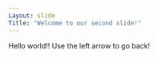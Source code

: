 ```yaml
---
Layout: slide
Title: "Welcome to our second slide!"
---
```

Hello world!!
Use the left arrow to go back!

